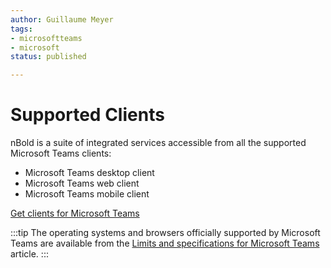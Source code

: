 ```yaml
---
author: Guillaume Meyer
tags:
- microsoftteams
- microsoft
status: published

---
```

# Supported Clients

nBold is a suite of integrated services accessible from all the supported Microsoft Teams clients:

* Microsoft Teams desktop client
* Microsoft Teams web client
* Microsoft Teams mobile client

[Get clients for Microsoft Teams](https://docs.microsoft.com/en-us/microsoftteams/get-clients)

:::tip
The operating systems and browsers officially supported by Microsoft Teams are available from the [Limits and specifications for Microsoft Teams](https://docs.microsoft.com/en-us/microsoftteams/limits-specifications-teams) article.
:::